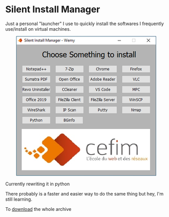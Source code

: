 # Silent Install Manager  
Just a personal "launcher" I use to quickly install the softwares I frequently use/install on virtual machines.

<p align="center">
  <img src="sim_int.png">
</p>  
Currently rewriting it in python

There probably is a faster and easier way to do the same thing but hey, I'm still learning.  

To [download](https://wemy.ninja/sim/) the whole archive 

